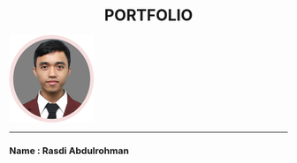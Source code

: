 # <center> PORTFOLIO
 
![rasdi abdulrohman](assets/images/image2598.png)


___
### Name : Rasdi Abdulrohman

### 
